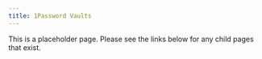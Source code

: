 ```yaml
---
title: 1Password Vaults
---
```


This is a placeholder page. Please see the links below for any child pages that exist.
